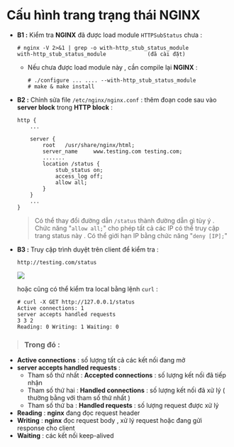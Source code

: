# Cấu hình trang trạng thái NGINX
- **B1 :** Kiểm tra **NGINX** đã được load module `HTTPSubStatus` chưa :
    ```
    # nginx -V 2>&1 | grep -o with-http_stub_status_module
    with-http_stub_status_module             (đã cài đặt)
    ```
    - Nếu chưa được load module này , cần compile lại **NGINX** :
        ```
        # ./configure ... .... --with-http_stub_status_module
        # make & make install
        ```
- **B2 :** Chỉnh sửa file `/etc/nginx/nginx.conf` : thêm đoạn code sau vào **server block** trong **HTTP block** :
    ```
    http {
        ...
        
        server {
            root   /usr/share/nginx/html;
            server_name     www.testing.com testing.com;
            .......
            location /status {
                stub_status on;
                access_log off;
                allow all;
            }
        }
        ...
    }
    ```
    > Có thể thay đổi đường dẫn `/status` thành đường dẫn gì tùy ý . Chức năng "`allow all;`" cho phép tất cả các IP có thể truy cập trang status này . Có thể giới hạn IP bằng chức năng "`deny [IP];`"
- **B3 :** Truy cập trình duyệt trên client để kiểm tra :
    ```
    http://testing.com/status
    ```
    <img src=https://i.imgur.com/ClReTEl.png>

    hoặc cũng có thể kiểm tra local bằng lệnh `curl` :
    
    ```
    # curl -X GET http://127.0.0.1/status  
    Active connections: 1
    server accepts handled requests
    3 3 2
    Reading: 0 Writing: 1 Waiting: 0
    ```
> ### **Trong đó :**
- **Active connections** : số lượng tất cả các kết nối đang mở 
- **server accepts handled requests** : 
    - Tham số thứ nhất : **Accepted connections** : số lượng kết nối đã tiếp nhận
    - Tham số thứ hai : **Handled connections** : số lượng kết nối đã xử lý ( thường bằng với tham số thứ nhất )
    - Tham số thứ ba : **Handled requests** : số lượng request được xử lý 
- **Reading** : **nginx** đang đọc request header
- **Writing** : **nginx** đọc request body , xử lý request hoặc đang gửi response cho client 
- **Waiting** : các kết nối keep-alived
